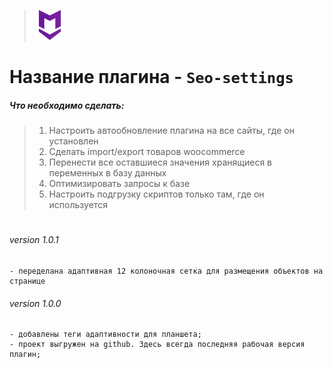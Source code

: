 >![alt-текст](https://github.com/adam-p/markdown-here/raw/master/src/common/images/icon48.png "Текст заголовка логотипа 1")
# Название плагина - `Seo-settings`

##### Что необходимо сделать:
>1. Настроить автообновление плагина на все сайты, где он установлен
>2. Сделать import/export товаров woocommerce
>3. Перенести все оставшиеся значения хранящиеся в переменных в базу данных
>4. Оптимизировать запросы к базе
>5. Настроить подгрузку скриптов только там, где он используется 
#
###### version 1.0.1

    - переделана адаптивная 12 колоночная сетка для размещения объектов на странице

###### version 1.0.0

    - добавлены теги адаптивности для планшета;
    - проект выгружен на github. Здесь всегда последняя рабочая версия плагин;
